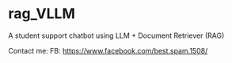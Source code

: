 # rag_VLLM
A student support chatbot using LLM + Document Retriever (RAG)

Contact me:
FB: https://www.facebook.com/best.spam.1508/
